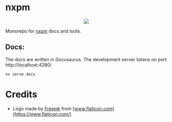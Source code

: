 # nxpm

<p align="center"><img src="https://avatars0.githubusercontent.com/u/65322676?s=400&u=4a36f7a4110a16d674cba9610dae5d5e2966ab3a&v=4"></p>

Monorepo for [nxpm](https://github.com/nxpm/nxpm-cli) docs and tools.

## Docs:

The docs are written in Docusaurus. The development server listens on port http://localhost:4280/

```shell script
nx serve docs
```

# Credits

- Logo made by [Freepik](https://www.flaticon.com/authors/freepik) from [www.flaticon.com](https://www.flaticon.com/)
